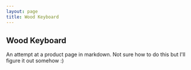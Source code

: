 ```yaml
---
layout: page
title: Wood Keyboard
---
```

<div class="col-lg-12 text-center">
	<h2 class="section-heading text-uppercase">Wood Keyboard</h2>
</div>

An attempt at a product page in markdown. Not sure how to do this but I'll figure it out somehow :)
